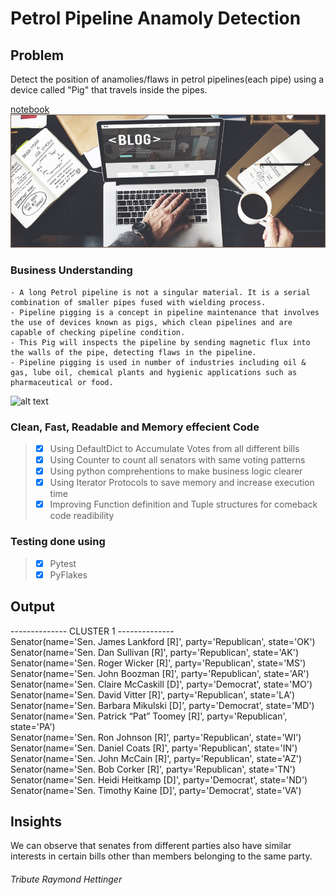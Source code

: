 # Petrol Pipeline Anamoly Detection

## Problem
Detect the position of anamolies/flaws in petrol pipelines(each pipe) using a device called "Pig" that travels inside the pipes.

[notebook](anamoly-detection-using-image.ipynb)
<img src='Blog-Become-a-Book-Banner.jpg'>

### Business Understanding
    - A long Petrol pipeline is not a singular material. It is a serial combination of smaller pipes fused with wielding process.
    - Pipeline pigging is a concept in pipeline maintenance that involves the use of devices known as pigs, which clean pipelines and are capable of checking pipeline condition.
    - This Pig will inspects the pipeline by sending magnetic flux into the walls of the pipe, detecting flaws in the pipeline.
    - Pipeline pigging is used in number of industries including oil & gas, lube oil, chemical plants and hygienic applications such as pharmaceutical or food.

![alt text](https://www.google.com/search?q=adsf&safe=active&sxsrf=ALeKk023tu3xZKJY_LzdkMkoSZvOgtOtQA:1594054267143&source=lnms&tbm=isch&sa=X&ved=2ahUKEwjX1OHyirnqAhXWc30KHV1LBJMQ_AUoAnoECAwQBA&biw=1440&bih=740#imgrc=qD1rgGhQlsU8KM)

### Clean, Fast, Readable and Memory effecient Code

> - [x] Using DefaultDict to Accumulate Votes from all different bills
> - [x] Using Counter to count all senators with same voting patterns
> - [x] Using python comprehentions to make business logic clearer
> - [x] Using Iterator Protocols to save memory and increase execution time
> - [x] Improving Function definition and Tuple structures for comeback code readibility

### Testing done using
> - [x] Pytest
> - [x] PyFlakes

## Output
-------------- CLUSTER 1 --------------\
Senator(name='Sen. James Lankford [R]', party='Republican', state='OK')\
Senator(name='Sen. Dan Sullivan [R]', party='Republican', state='AK')\
Senator(name='Sen. Roger Wicker [R]', party='Republican', state='MS')\
Senator(name='Sen. John Boozman [R]', party='Republican', state='AR')\
Senator(name='Sen. Claire McCaskill [D]', party='Democrat', state='MO')\
Senator(name='Sen. David Vitter [R]', party='Republican', state='LA')\
Senator(name='Sen. Barbara Mikulski [D]', party='Democrat', state='MD')\
Senator(name='Sen. Patrick “Pat” Toomey [R]', party='Republican', state='PA')\
Senator(name='Sen. Ron Johnson [R]', party='Republican', state='WI')\
Senator(name='Sen. Daniel Coats [R]', party='Republican', state='IN')\
Senator(name='Sen. John McCain [R]', party='Republican', state='AZ')\
Senator(name='Sen. Bob Corker [R]', party='Republican', state='TN')\
Senator(name='Sen. Heidi Heitkamp [D]', party='Democrat', state='ND')\
Senator(name='Sen. Timothy Kaine [D]', party='Democrat', state='VA')

## Insights
We can observe that senates from different parties also have similar interests in certain bills other than members belonging to the same party. 

###### Tribute Raymond Hettinger
